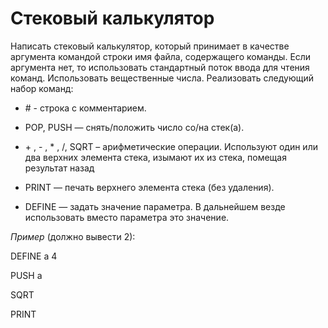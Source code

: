 # **Стековый калькулятор**


Написать стековый калькулятор, который принимает в качестве аргумента командой строки имя файла, содержащего команды. Если аргумента нет, то использовать стандартный поток ввода для чтения команд. Использовать вещественные числа.
Реализовать следующий набор команд:

- \# - строка с комментарием.

- POP, PUSH — снять/положить число со/на стек(а).

- \+ , - , * , /, SQRT – арифметические операции. Используют один или два верхних элемента стека, изымают их из стека, помещая результат назад

- PRINT — печать верхнего элемента стека (без удаления).

- DEFINE — задать значение параметра. В дальнейшем везде использовать вместо параметра это значение.

*Пример* (должно вывести 2): 

DEFINE a 4 

PUSH a 

SQRT 

PRINT
